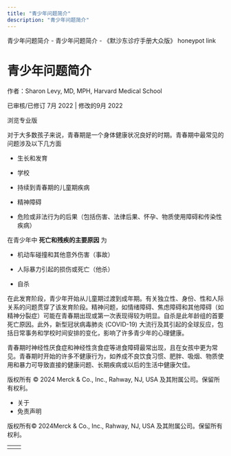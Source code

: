 ```yaml
---
title: "青少年问题简介"
description: "青少年问题简介"
---
```


﻿青少年问题简介 \- 青少年问题简介 \- 《默沙东诊疗手册大众版》 honeypot link

# 青少年问题简介

作者：Sharon Levy, MD, MPH, Harvard Medical School

已审核/已修订 7月 2022 \| 修改的9月 2022

浏览专业版

对于大多数孩子来说，青春期是一个身体健康状况良好的时期。青春期中最常见的问题涉及以下几方面

- 生长和发育

- 学校

- 持续到青春期的儿童期疾病

- 精神障碍

- 危险或非法行为的后果（包括伤害、法律后果、怀孕、物质使用障碍和传染性疾病）


在青少年中 **死亡和残疾的主要原因** 为

- 机动车碰撞和其他意外伤害（事故）

- 人际暴力引起的损伤或死亡（他杀）

- 自杀


在此发育阶段，青少年开始从儿童期过渡到成年期。有关独立性、身份、性和人际关系的问题贯穿了该发育阶段。精神问题，如情绪障碍、焦虑障碍和其他障碍（如精神分裂症）可能在青春期出现或第一次表现得较为明显。自杀是此年龄组的首要死亡原因。此外，新型冠状病毒肺炎 (COVID-19) 大流行及其引起的全球反应，包括日常事务和学校时间安排的变化，影响了许多青少年的心理健康。

青春期时神经性厌食症和神经性贪食症等进食障碍最常出现，且在女孩中更为常见。青春期时开始的许多不健康行为，如养成不良饮食习惯、肥胖、吸烟、物质使用和暴力可导致直接的健康问题、长期疾病或以后的生活中健康欠佳。



版权所有 © 2024
Merck & Co., Inc., Rahway, NJ, USA 及其附属公司。保留所有权利。

- 关于
- 免责声明

版权所有© 2024Merck & Co., Inc., Rahway, NJ, USA 及其附属公司。保留所有权利。

|     |     |
| --- | --- |
|  |  |
